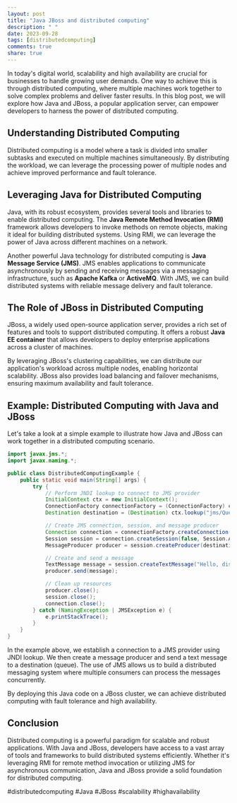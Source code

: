 ```yaml
---
layout: post
title: "Java JBoss and distributed computing"
description: " "
date: 2023-09-28
tags: [distributedcomputing]
comments: true
share: true
---
```


In today's digital world, scalability and high availability are crucial for businesses to handle growing user demands. One way to achieve this is through distributed computing, where multiple machines work together to solve complex problems and deliver faster results. In this blog post, we will explore how Java and JBoss, a popular application server, can empower developers to harness the power of distributed computing.

## Understanding Distributed Computing

Distributed computing is a model where a task is divided into smaller subtasks and executed on multiple machines simultaneously. By distributing the workload, we can leverage the processing power of multiple nodes and achieve improved performance and fault tolerance.

## Leveraging Java for Distributed Computing

Java, with its robust ecosystem, provides several tools and libraries to enable distributed computing. The **Java Remote Method Invocation (RMI)** framework allows developers to invoke methods on remote objects, making it ideal for building distributed systems. Using RMI, we can leverage the power of Java across different machines on a network.

Another powerful Java technology for distributed computing is **Java Message Service (JMS)**. JMS enables applications to communicate asynchronously by sending and receiving messages via a messaging infrastructure, such as **Apache Kafka** or **ActiveMQ**. With JMS, we can build distributed systems with reliable message delivery and fault tolerance.

## The Role of JBoss in Distributed Computing

JBoss, a widely used open-source application server, provides a rich set of features and tools to support distributed computing. It offers a robust **Java EE container** that allows developers to deploy enterprise applications across a cluster of machines.

By leveraging JBoss's clustering capabilities, we can distribute our application's workload across multiple nodes, enabling horizontal scalability. JBoss also provides load balancing and failover mechanisms, ensuring maximum availability and fault tolerance.

## Example: Distributed Computing with Java and JBoss

Let's take a look at a simple example to illustrate how Java and JBoss can work together in a distributed computing scenario.

```java
import javax.jms.*;
import javax.naming.*;

public class DistributedComputingExample {
    public static void main(String[] args) {
        try {
            // Perform JNDI lookup to connect to JMS provider
            InitialContext ctx = new InitialContext();
            ConnectionFactory connectionFactory = (ConnectionFactory) ctx.lookup("jms/ConnectionFactory");
            Destination destination = (Destination) ctx.lookup("jms/Queue");

            // Create JMS connection, session, and message producer
            Connection connection = connectionFactory.createConnection();
            Session session = connection.createSession(false, Session.AUTO_ACKNOWLEDGE);
            MessageProducer producer = session.createProducer(destination);

            // Create and send a message
            TextMessage message = session.createTextMessage("Hello, distributed world!");
            producer.send(message);

            // Clean up resources
            producer.close();
            session.close();
            connection.close();
        } catch (NamingException | JMSException e) {
            e.printStackTrace();
        }
    }
}
```

In the example above, we establish a connection to a JMS provider using JNDI lookup. We then create a message producer and send a text message to a destination (queue). The use of JMS allows us to build a distributed messaging system where multiple consumers can process the messages concurrently.

By deploying this Java code on a JBoss cluster, we can achieve distributed computing with fault tolerance and high availability.

## Conclusion

Distributed computing is a powerful paradigm for scalable and robust applications. With Java and JBoss, developers have access to a vast array of tools and frameworks to build distributed systems efficiently. Whether it's leveraging RMI for remote method invocation or utilizing JMS for asynchronous communication, Java and JBoss provide a solid foundation for distributed computing.

#distributedcomputing #Java #JBoss #scalability #highavailability